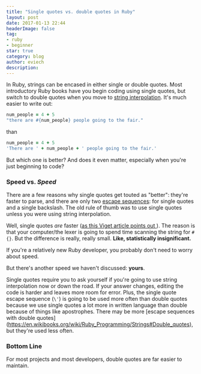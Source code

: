 ```yaml
---
title: "Single quotes vs. double quotes in Ruby"
layout: post
date: 2017-01-13 22:44
headerImage: false
tag:
- ruby
- beginner
star: true
category: blog
author: eviech
description: 
---
```


In Ruby, strings can be encased in either single or double quotes. Most introductory Ruby books have you begin coding using single quotes, but switch to double quotes when you move to [string interpolation](http://ruby-for-beginners.rubymonstas.org/bonus/string_interpolation.html). It's much easier to write out:

```ruby
num_people = 4 + 5
"there are #{num_people} people going to the fair."
```
than

```ruby
num_people = 4 + 5
'There are ' + num_people + ' people going to the fair.'
```

But which one is better? And does it even matter, especially when you're just beginning to code?

### Speed vs. *Speed*

There are a few reasons why single quotes get touted as "better": they're faster to parse, and there are only two [escape sequences](https://en.wikibooks.org/wiki/Ruby_Programming/Strings#Escape_sequences): for single quotes and a single backslash. The old rule of thumb was to use single quotes unless you were using string interpolation. 

Well, single quotes *are* faster ([as this Viget article points out ](https://www.viget.com/articles/just-use-double-quoted-ruby-strings)). The reason is that your computer/the lexer is going to spend time scanning the string for `#{}`. But the difference is really, really small. **Like, statistically insignificant.** 

If you're a relatively new Ruby developer, you probably don't need to worry about speed.

But there's another speed we haven't discussed: **yours**. 

Single quotes require you to ask yourself if you're going to use string interpolation now or down the road. If your answer changes, editing the code is harder and leaves more room for error. Plus, the single quote escape sequence (`\'`) is going to be used more often than double quotes because we use single quotes a lot more in written language than double because of things like apostrophes. There may be more [escape sequences with double quotes] (https://en.wikibooks.org/wiki/Ruby_Programming/Strings#Double_quotes), but they're used less often.

### Bottom Line

For most projects and most developers, double quotes are far easier to maintain.